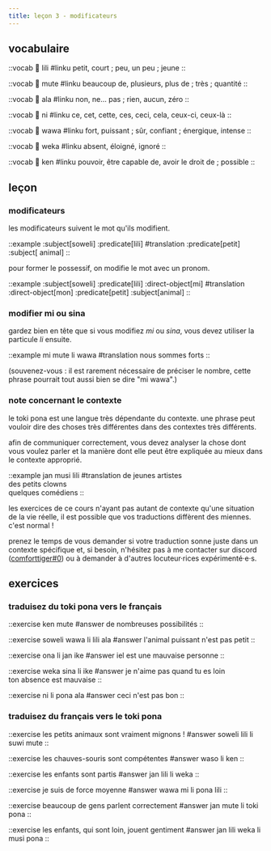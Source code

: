 ```yaml
---
title: leçon 3 - modificateurs 
---
```


## vocabulaire
::vocab
󱤨 lili
#linku
petit, court ; peu, un peu ; jeune
::

::vocab
󱤼 mute
#linku
beaucoup de, plusieurs, plus de ; très ; quantité
::

::vocab
󱤂 ala
#linku
non, ne… pas ; rien, aucun, zéro
::

::vocab
󱥁 ni
#linku
ce, cet, cette, ces, ceci, cela, ceux-ci, ceux-là
::

::vocab
󱥵 wawa
#linku
fort, puissant ; sûr, confiant ; énergique, intense
::

::vocab
󱥶 weka
#linku
absent, éloigné, ignoré
::

::vocab
󱤘 ken
#linku
pouvoir, être capable de, avoir le droit de ; possible
::

## leçon
### modificateurs
les modificateurs suivent le mot qu'ils modifient.

::example
:subject[soweli] :predicate[lili]
#translation
:predicate[petit] :subject[ animal]
::

pour former le possessif, on modifie le mot avec un pronom.

::example
:subject[soweli] :predicate[lili] :direct-object[mi]
#translation
:direct-object[mon] :predicate[petit] :subject[animal]
::

### modifier mi ou sina
gardez bien en tête que si vous modifiez *mi* ou *sina*, vous devez utiliser la particule *li* ensuite.

::example
mi mute li wawa
#translation
nous sommes forts
::

(souvenez-vous : il est rarement nécessaire de préciser le nombre, cette phrase pourrait tout aussi bien se dire "mi wawa".)

### note concernant le contexte
le toki pona est une langue très dépendante du contexte. une phrase peut vouloir dire des choses très différentes dans des contextes très différents.

afin de communiquer correctement, vous devez analyser la chose dont vous voulez parler et la manière dont elle peut être expliquée au mieux dans le contexte approprié.

::example
jan musi lili
#translation
de jeunes artistes \
des petits clowns \
quelques comédiens
::

les exercices de ce cours n'ayant pas autant de contexte qu'une situation de la vie réelle, il est possible que vos traductions diffèrent des miennes. c'est normal !

prenez le temps de vous demander si votre traduction sonne juste dans un contexte spécifique et, si besoin, n'hésitez pas à me contacter sur discord ([comforttiger#0](https://discord.com/users/152843864342790145)) ou à demander à d'autres locuteur·rices expérimenté·e·s.

## exercices
### traduisez du toki pona vers le français
::exercise
ken mute
#answer
de nombreuses possibilités
::

::exercise
soweli wawa li lili ala
#answer
l'animal puissant n'est pas petit
::

::exercise
ona li jan ike
#answer
iel est une mauvaise personne
::

::exercise
weka sina li ike
#answer
je n'aime pas quand tu es loin \
ton absence est mauvaise
::

::exercise
ni li pona ala
#answer
ceci n'est pas bon
::

### traduisez du français vers le toki pona
::exercise
les petits animaux sont vraiment mignons !
#answer
soweli lili li suwi mute
::

::exercise
les chauves-souris sont compétentes
#answer
waso li ken
::

::exercise
les enfants sont partis
#answer
jan lili li weka
::

::exercise
je suis de force moyenne
#answer
wawa mi li pona lili
::

::exercise
beaucoup de gens parlent correctement
#answer
jan mute li toki pona
::

::exercise
les enfants, qui sont loin, jouent gentiment 
#answer
jan lili weka li musi pona
::
